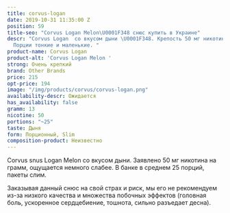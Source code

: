 ```yaml
---
title: corvus-logan
date: 2019-10-31 11:35:00 Z
position: 59
title-seo: "Corvus Logan Melon\U0001F348 снюс купить в Украине"
descr: "Corvus Logan  со вкусом дыни \U0001F348. Крепость 50 мг никотина. 25 порций.
  Порции тонкие и маленькие. "
product-name: Corvus Logan
product-alt: 'Corvus Logan Melon '
strong: Очень крепкий
brand: Other Brands
price: 215
opt-price: 194
image: "/img/products/corvus/corvus-logan.png"
availability-descr: Ожидается
has_availability: false
gramm: 13
nicotine: 50
portions: "~25"
taste: Дыня
form: Порционный, Slim
composition-product: Неизвестно
---
```


Corvus snus Logan Melon со вкусом дыни. Заявлено 50 мг никотина на грамм, ощущается немного слабее. В банке в среднем 25 порций, пакеты слим. 

Заказывая данный снюс на свой страх и риск, мы его не рекомендуем из-за низкого качества и множества побочных эффектов (головная боль, ускоренное сердцебиение, тошнота, сильно разъедает десна).